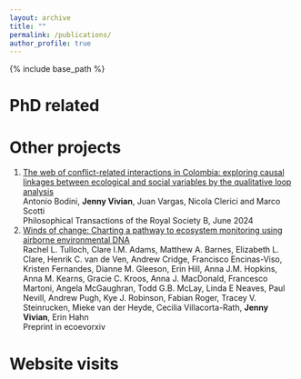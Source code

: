 ```yaml
---
layout: archive
title: ""
permalink: /publications/
author_profile: true
---
```



{% include base_path %}

PhD related
=========


Other projects
========
1. [The web of conflict-related interactions in Colombia: exploring causal linkages between ecological and social variables by the qualitative loop analysis](https://royalsocietypublishing.org/doi/full/10.1098/rstb.2023.0165)                                             
Antonio Bodini, **Jenny Vivian**, Juan Vargas, Nicola Clerici and Marco Scotti                                                        
Philosophical Transactions of the Royal Society B, June 2024
2. [Winds of change: Charting a pathway to ecosystem monitoring using airborne environmental DNA](https://ecoevorxiv.org/repository/view/8711/)                              
Rachel L. Tulloch, Clare I.M. Adams, Matthew A. Barnes, Elizabeth L. Clare, Henrik C. van de Ven, Andrew Cridge, Francisco Encinas-Viso, Kristen Fernandes, Dianne M. Gleeson, Erin Hill, Anna J.M. Hopkins, Anna M. Kearns, Gracie C. Kroos, Anna J. MacDonald, Francesco Martoni, Angela McGaughran, Todd G.B. McLay, Linda E Neaves, Paul Nevill, Andrew Pugh, Kye J. Robinson, Fabian Roger, Tracey V. Steinrucken, Mieke van der Heyde, Cecilia Villacorta-Rath, **Jenny Vivian**, Erin Hahn                          
Preprint in ecoevorxiv

Website visits
=========
<script type='text/javascript' id='clustrmaps' src='//cdn.clustrmaps.com/map_v2.js?cl=ffffff&w=500&t=n&d=mYlvGMgZtNutq9Ne3EAA3c84i8wiRCqkit9gBMpc_08'></script>

